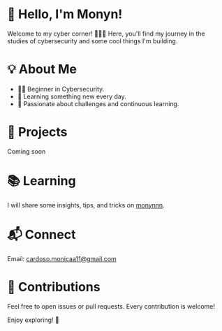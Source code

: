 # 👋 Hello, I'm Monyn!

Welcome to my cyber corner! 👩‍💻✨ Here, you'll find my journey in the studies of cybersecurity and some cool things I'm building.

# 💡 About Me

- 👩‍💻 Beginner in Cybersecurity.
- 🌱 Learning something new every day.
- 🚀 Passionate about challenges and continuous learning.

# 🚧 Projects

Coming soon
  
# 📚 Learning

I will share some insights, tips, and tricks on [monynnn](monynnn.blogspot.com).

# 📬 Connect
Email: cardoso.monicaa11@gmail.com

# 🙌 Contributions

Feel free to open issues or pull requests. Every contribution is welcome!

Enjoy exploring! 🚀

<!---
Monynn/Monynn is a ✨ special ✨ repository because its `README.md` (this file) appears on your GitHub profile.
You can click the Preview link to take a look at your changes.
--->
